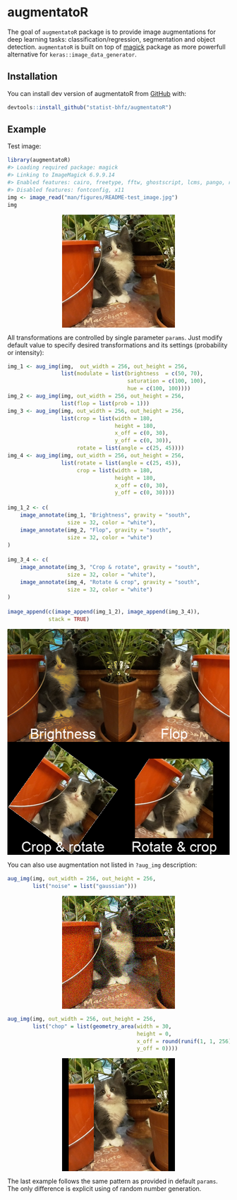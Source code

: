 
<!-- README.md is generated from README.Rmd. Please edit that file -->
augmentatoR
===========

The goal of `augmentatoR` package is to provide image augmentations for deep learning tasks: classification/regression, segmentation and object detection. `augmentatoR` is built on top of [magick](https://cran.r-project.org/web/packages/magick/) package as more powerfull alternative for `keras::image_data_generator`.

Installation
------------

You can install dev version of augmentatoR from [GitHub](https://github.com) with:

``` r
devtools::install_github("statist-bhfz/augmentatoR")
```

Example
-------

Test image:

``` r
library(augmentatoR)
#> Loading required package: magick
#> Linking to ImageMagick 6.9.9.14
#> Enabled features: cairo, freetype, fftw, ghostscript, lcms, pango, rsvg, webp
#> Disabled features: fontconfig, x11
img <- image_read("man/figures/README-test_image.jpg")
img
```

<img src="man/figures/README-example-1.png" width="256" height="256" style="display: block; margin: auto;" />

All transformations are controlled by single parameter `params`. Just modify default value to specify desired transformations and its settings (probability or intensity):

``` r
img_1 <- aug_img(img,  out_width = 256, out_height = 256, 
                 list(modulate = list(brightness  = c(50, 70), 
                                      saturation = c(100, 100), 
                                      hue = c(100, 100))))  
img_2 <- aug_img(img, out_width = 256, out_height = 256, 
                 list(flop = list(prob = 1)))
img_3 <- aug_img(img, out_width = 256, out_height = 256, 
                 list(crop = list(width = 180, 
                                  height = 180, 
                                  x_off = c(0, 30), 
                                  y_off = c(0, 30)), 
                      rotate = list(angle = c(25, 45))))
img_4 <- aug_img(img, out_width = 256, out_height = 256, 
                 list(rotate = list(angle = c(25, 45)),
                      crop = list(width = 180, 
                                  height = 180, 
                                  x_off = c(0, 30), 
                                  y_off = c(0, 30))))

img_1_2 <- c(
    image_annotate(img_1, "Brightness", gravity = "south", 
                   size = 32, color = "white"),
    image_annotate(img_2, "Flop", gravity = "south", 
                   size = 32, color = "white")
)

img_3_4 <- c(
    image_annotate(img_3, "Crop & rotate", gravity = "south", 
                   size = 32, color = "white"),
    image_annotate(img_4, "Rotate & crop", gravity = "south", 
                   size = 32, color = "white")
)

image_append(c(image_append(img_1_2), image_append(img_3_4)), 
             stack = TRUE)
```

<img src="man/figures/README-aug-1.png" width="512" height="512" style="display: block; margin: auto;" />

You can also use augmentation not listed in `?aug_img` description:

``` r
aug_img(img, out_width = 256, out_height = 256, 
        list("noise" = list("gaussian")))
```

<img src="man/figures/README-custom_aug1-1.png" width="256" height="256" style="display: block; margin: auto;" />

``` r
aug_img(img, out_width = 256, out_height = 256, 
        list("chop" = list(geometry_area(width = 30, 
                                         height = 0, 
                                         x_off = round(runif(1, 1, 256)), 
                                         y_off = 0))))
```

<img src="man/figures/README-custom_aug2-1.png" width="256" height="256" style="display: block; margin: auto;" />

The last example follows the same pattern as provided in default `params`. The only difference is explicit using of random number generation.
